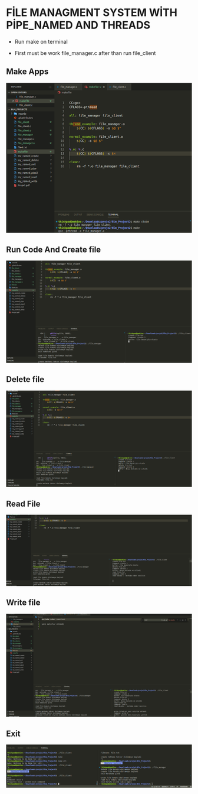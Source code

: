 # FİLE MANAGMENT SYSTEM WİTH PİPE_NAMED AND THREADS
- Run make on terminal
* First must be work file_manager.c after than run file_client

## Make Apps
![](./ekranciktilari/make.png)

## Run Code And Create file
![](./ekranciktilari/create.png)

## Delete file
![](./ekranciktilari/delete.png)

## Read File 
![](./ekranciktilari/read.png)

## Write file
![](./ekranciktilari/write.png)

## Exit
![](./ekranciktilari/exit.png)



